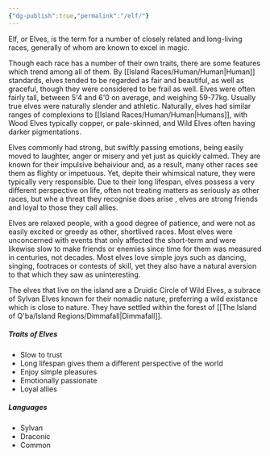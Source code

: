 ```yaml
---
{"dg-publish":true,"permalink":"/elf/"}
---
```


Elf, or Elves, is the term for a number of closely related and long-living races, generally of whom are known to excel in magic.

Though each race has a number of their own traits, there are some features which trend among all of them. By [[Island Races/Human/Human\|Human]] standards, elves tended to be regarded as fair and beautiful, as well as graceful, though they were considered to be frail as well. Elves were often fairly tall, between 5'4 and 6'0 on average, and weighing 59-77kg. Usually true elves were naturally slender and athletic. Naturally, elves had similar ranges of complexions to [[Island Races/Human/Human\|Humans]], with Wood Elves typically copper, or pale-skinned, and Wild Elves often having darker pigmentations. 

Elves commonly had strong, but swiftly passing emotions, being easily moved to laughter, anger or misery and yet just as quickly calmed. They are known for their impulsive behaiviour and, as a result, many other races see them as flighty or impetuous. Yet, depite their whimsical nature, they were typically very responsible. Due to their long lifespan, elves possess a very different perspective on life, often not treating matters as seriously as other races, but whe a threat they recognise does arise , elves are strong friends and loyal to those they call allies. 

Elves are relaxed people, with a good degree of patience, and were not as easily excited or greedy as other, shortlived races. Most elves were unconcerned with events that only affected the short-term and were likewise slow to make friends or enemies since time for them was measured in centuries, not decades. Most elves love simple joys such as dancing, singing, footraces or contests of skill, yet they also have a natural aversion to that which they saw as uninteresting.

The elves that live on the island are a Druidic Circle of Wild Elves, a subrace of Sylvan Elves known for their nomadic nature, preferring a wild existance which is close to nature. They have settled within the forest of [[The Island of Q'ba/Island Regions/Dimmafall\|Dimmafall]].

##### Traits of Elves
- Slow to trust
- Long lifespan gives them a different perspective of the world
- Enjoy simple pleasures
- Emotionally passionate 
- Loyal allies

##### Languages
- Sylvan 
- Draconic
- Common
